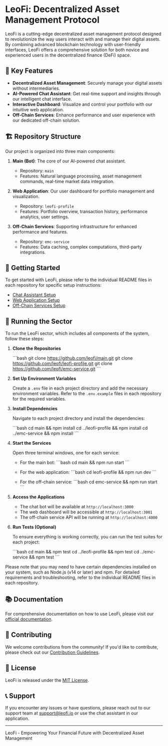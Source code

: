 # LeoFi: Decentralized Asset Management Protocol

LeoFi is a cutting-edge decentralized asset management protocol designed to revolutionize the way users interact with and manage their digital assets. By combining advanced blockchain technology with user-friendly interfaces, LeoFi offers a comprehensive solution for both novice and experienced users in the decentralized finance (DeFi) space.

## 🌟 Key Features

- **Decentralized Asset Management**: Securely manage your digital assets without intermediaries.
- **AI-Powered Chat Assistant**: Get real-time support and insights through our intelligent chat interface.
- **Interactive Dashboard**: Visualize and control your portfolio with our intuitive web application.
- **Off-Chain Services**: Enhance performance and user experience with our dedicated off-chain solution.

## 🏗️ Repository Structure

Our project is organized into three main components:

1. **Main (Bot)**: The core of our AI-powered chat assistant.
   - Repository: `main`
   - Features: Natural language processing, asset management commands, real-time market data integration.

2. **Web Application**: Our user dashboard for portfolio management and visualization.
   - Repository: `leofi-profile`
   - Features: Portfolio overview, transaction history, performance analytics, user settings.

3. **Off-Chain Services**: Supporting infrastructure for enhanced performance and features.
   - Repository: `emc-service`
   - Features: Data caching, complex computations, third-party integrations.

## 🚀 Getting Started

To get started with LeoFi, please refer to the individual README files in each repository for specific setup instructions:

- [Chat Assistant Setup](./main/README.md)
- [Web Application Setup](./leofi-profile/README.md)
- [Off-Chain Services Setup](./emc-service/README.md)

## 🔧 Running the Sector

To run the LeoFi sector, which includes all components of the system, follow these steps:

1. **Clone the Repositories**

   \`\`\`bash
   git clone https://github.com/leofi/main.git
   git clone https://github.com/leofi/leofi-profile.git
   git clone https://github.com/leofi/emc-service.git
   \`\`\`

2. **Set Up Environment Variables**

   Create a `.env` file in each project directory and add the necessary environment variables. Refer to the `.env.example` files in each repository for the required variables.

3. **Install Dependencies**

   Navigate to each project directory and install the dependencies:

   \`\`\`bash
   cd main && npm install
   cd ../leofi-profile && npm install
   cd ../emc-service && npm install
   \`\`\`

4. **Start the Services**

   Open three terminal windows, one for each service:

   - For the main bot:
     \`\`\`bash
     cd main && npm run start
     \`\`\`

   - For the web application:
     \`\`\`bash
     cd leofi-profile && npm run dev
     \`\`\`

   - For the off-chain service:
     \`\`\`bash
     cd emc-service && npm run start
     \`\`\`

5. **Access the Applications**

   - The chat bot will be available at `http://localhost:3000`
   - The web dashboard will be accessible at `http://localhost:3001`
   - The off-chain service API will be running at `http://localhost:4000`

6. **Run Tests (Optional)**

   To ensure everything is working correctly, you can run the test suites for each project:

   \`\`\`bash
   cd main && npm test
   cd ../leofi-profile && npm test
   cd ../emc-service && npm test
   \`\`\`

Please note that you may need to have certain dependencies installed on your system, such as Node.js (v14 or later) and npm. For detailed requirements and troubleshooting, refer to the individual README files in each repository.


## 📚 Documentation

For comprehensive documentation on how to use LeoFi, please visit our [official documentation](https://docs.leofi.io).

## 🤝 Contributing

We welcome contributions from the community! If you'd like to contribute, please check out our [Contribution Guidelines](CONTRIBUTING.md).

## 📄 License

LeoFi is released under the [MIT License](LICENSE).

## 📞 Support

If you encounter any issues or have questions, please reach out to our support team at support@leofi.io or use the chat assistant in our application.

---

LeoFi - Empowering Your Financial Future with Decentralized Asset Management

